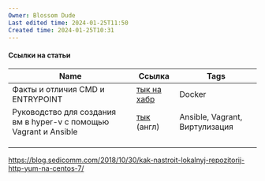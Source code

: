 ```yaml
---
Owner: Blossom Dude
Last edited time: 2024-01-25T11:50
Created time: 2024-01-25T10:31
---
```

#### Ссылки на статьи

| Name                                                              | Ссылка                                                                                                       | Tags                           |
| ----------------------------------------------------------------- | ------------------------------------------------------------------------------------------------------------ | ------------------------------ |
| Факты и отличия CMD и ENTRYPOINT                                  | [тык на хабр](https://habr.com/ru/companies/slurm/articles/329138/)                                          | Docker                         |
| Руководство для создания вм в hyper-v с помощью Vagrant и Ansible | [тык](https://blog.gsilva.pro/vagrant-hyper-v-and-ansible-for-disposable-infrastructure-environments) (англ) | Ansible, Vagrant, Виртулизация |
|                                                                   |                                                                                                              |                                |
|                                                                   |                                                                                                              |                                |
|                                                                   |                                                                                                              |                                |
https://blog.sedicomm.com/2018/10/30/kak-nastroit-lokalnyj-repozitorij-http-yum-na-centos-7/